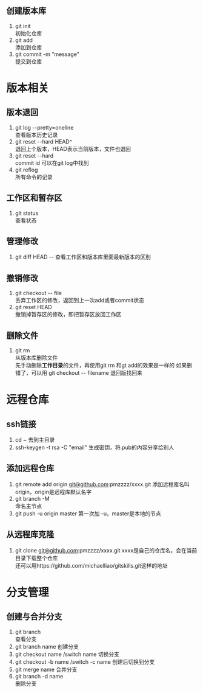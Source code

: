 ## 创建版本库
1. git init   
初始化仓库
2. git add <file>   
添加到仓库
3. git commit -m "message"  
提交到仓库
# 版本相关
## 版本退回
1. git log --pretty=oneline  
查看版本历史记录
2. git reset --hard HEAD^  
退回上个版本，HEAD表示当前版本，文件也退回
3. git reset --hard <commit id>  
commit id 可以在git log中找到
4. git reflog  
所有命令的记录
## 工作区和暂存区
1. git status  
查看状态

## 管理修改  
1. git diff HEAD -- <filename>
查看工作区和版本库里面最新版本的区别

## 撤销修改
1. git checkout -- file  
丢弃工作区的修改，返回到上一次add或者commit状态
2. git reset HEAD <file>   
撤销掉暂存区的修改，即把暂存区放回工作区

## 删除文件

1. git rm  
从版本库删除文件  
先手动删除**工作目录**的文件，再使用git rm 和gt add的效果是一样的 
如果删错了，可以用 git checkout -- filename 退回版找回来
# 远程仓库
## ssh链接
1. cd ~
去到主目录
1. ssh-keygen -t rsa -C "email"
生成密钥，将.pub的内容分享给别人
## 添加远程仓库
1. git remote add origin git@github.com:pmzzzz/xxxx.git
添加远程库名叫origin，origin是远程库默认名字
3. git branch -M <name>  
命名主节点
2. git push -u origin master
第一次加 -u，master是本地的节点

## 从远程库克隆
1. git clone git@github.com:pmzzzz/xxxx.git
xxxx是自己的仓库名，会在当前目录下载整个仓库  
还可以用https://github.com/michaelliao/gitskills.git这样的地址

# 分支管理
## 创建与合并分支
1. git branch  
查看分支
2. git branch name
创建分支
3. git checkout name /switch name
切换分支
4. git checkout -b name /switch -c name
创建后切换到分支
5. git merge name 
合并分支
6. git branch -d name  
删除分支




 
